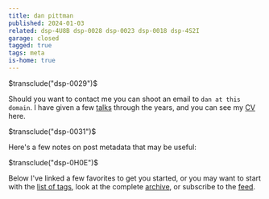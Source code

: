 ```yaml
---
title: dan pittman
published: 2024-01-03
related: dsp-4U8B dsp-0028 dsp-0023 dsp-0018 dsp-4S2I
garage: closed
tagged: true
tags: meta
is-home: true
---
```


$transclude("dsp-0029")$

Should you want to contact me you can shoot an email to `dan at this
domain`. I have given a few [talks](/tags/talk) through the years, and
you can see my [CV](/forest/dsp-0032.html) here.

$transclude("dsp-0031")$

Here's a few notes on post metadata that may be useful:

$transclude("dsp-0H0E")$

Below I've linked a few favorites to get you started, or you may want
to start with the [list of tags](/tags.html), look at the complete
[archive](/archive.html), or subscribe to the [feed](/feed.xml).
